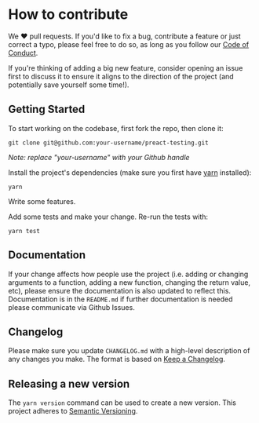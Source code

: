 # How to contribute

We ❤️ pull requests. If you'd like to fix a bug, contribute a feature or
just correct a typo, please feel free to do so, as long as you follow
our [Code of Conduct](https://github.com/Shopify/preact-testing/blob/master/CODE_OF_CONDUCT.md).

If you're thinking of adding a big new feature, consider opening an
issue first to discuss it to ensure it aligns to the direction of the
project (and potentially save yourself some time!).

## Getting Started

To start working on the codebase, first fork the repo, then clone it:

```
git clone git@github.com:your-username/preact-testing.git
```

*Note: replace "your-username" with your Github handle*

Install the project's dependencies (make sure you first have [yarn](https://yarnpkg.com/) installed):

```
yarn
```

Write some features.

Add some tests and make your change. Re-run the tests with:

```
yarn test
```

## Documentation

If your change affects how people use the project (i.e. adding or
changing arguments to a function, adding a new function, changing the
return value, etc), please ensure the documentation is also updated to
reflect this. Documentation is in the `README.md` if further documentation is needed please communicate via Github Issues.

## Changelog
Please make sure you update `CHANGELOG.md` with a high-level description of any changes you make. The format is based on [Keep a Changelog](http://keepachangelog.com/en/1.0.0/).

## Releasing a new version
The `yarn version` command can be used to create a new version. This project adheres to [Semantic Versioning](http://semver.org/spec/v2.0.0.html).